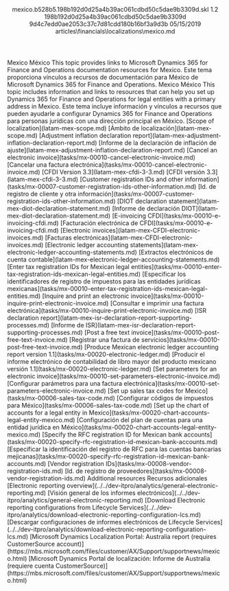 <?xml version="1.0" encoding="UTF-8"?>
<xliff xmlns:logoport="urn:logoport:xliffeditor:xliff-extras:1.0" xmlns:tilt="urn:logoport:xliffeditor:tilt-non-translatables:1.0" xmlns:xsi="http://www.w3.org/2001/XMLSchema-instance" xmlns="urn:oasis:names:tc:xliff:document:1.2" xmlns:xliffext="urn:microsoft:content:schema:xliffextensions" version="1.2" xsi:schemaLocation="urn:oasis:names:tc:xliff:document:1.2 xliff-core-1.2-transitional.xsd">
  <file datatype="xml" source-language="en-US" original="mexico.md" target-language="es-ES">
    <header>
      <tool tool-company="Microsoft" tool-version="1.0-7889195" tool-name="mdxliff" tool-id="mdxliff"/>
      <xliffext:skl_file_name>mexico.b528b5.198b192d0d25a4b39ac061cdbd50c5dae9b3309d.skl</xliffext:skl_file_name>
      <xliffext:version>1.2</xliffext:version>
      <xliffext:ms.openlocfilehash>198b192d0d25a4b39ac061cdbd50c5dae9b3309d</xliffext:ms.openlocfilehash>
      <xliffext:ms.sourcegitcommit>9d4c7edd0ae2053c37c7d81cdd180b16bf3a9d3b</xliffext:ms.sourcegitcommit>
      <xliffext:ms.lasthandoff>05/15/2019</xliffext:ms.lasthandoff>
      <xliffext:ms.openlocfilepath>articles\financials\localizations\mexico.md</xliffext:ms.openlocfilepath>
    </header>
    <body>
      <group extype="content" id="content">
        <trans-unit xml:space="preserve" translate="yes" id="101" restype="x-metadata">
          <source>Mexico</source>
        <target logoport:matchpercent="101" state="translated" state-qualifier="leveraged-tm">México</target></trans-unit>
        <trans-unit xml:space="preserve" translate="yes" id="102" restype="x-metadata">
          <source>This topic provides links to Microsoft Dynamics 365 for Finance and Operations documentation resources for Mexico.</source>
        <target logoport:matchpercent="101" state="translated" state-qualifier="leveraged-tm">Este tema proporciona vínculos a recursos de documentación para México de Microsoft Dynamics 365 for Finance and Operations.</target></trans-unit>
        <trans-unit xml:space="preserve" translate="yes" id="103">
          <source>Mexico</source>
        <target logoport:matchpercent="101" state="translated" state-qualifier="leveraged-tm">México</target></trans-unit>
        <trans-unit xml:space="preserve" translate="yes" id="104">
          <source>This topic includes information and links to resources that can help you set up Dynamics 365 for Finance and Operations for legal entities with a primary address in Mexico.</source>
        <target logoport:matchpercent="101" state="translated" state-qualifier="leveraged-tm">Este tema incluye información y vínculos a recursos que pueden ayudarle a configurar Dynamics 365 for Finance and Operations para personas jurídicas con una dirección principal en México.</target></trans-unit>
        <trans-unit xml:space="preserve" translate="yes" id="105">
          <source><bpt id="p1">[</bpt>Scope of localization<ept id="p1">](latam-mex-scope.md)</ept></source>
        <target logoport:matchpercent="101" state="translated" state-qualifier="leveraged-tm"><bpt id="p1">[</bpt>Ámbito de localización<ept id="p1">](latam-mex-scope.md)</ept></target></trans-unit>
        <trans-unit xml:space="preserve" translate="yes" id="106">
          <source><bpt id="p1">[</bpt>Adjustment inflation declaration report<ept id="p1">](latam-mex-adjustment-inflation-declaration-report.md)</ept></source>
        <target logoport:matchpercent="101" state="translated" state-qualifier="leveraged-tm"><bpt id="p1">[</bpt>Informe de la declaración de inflación de ajuste<ept id="p1">](latam-mex-adjustment-inflation-declaration-report.md)</ept></target></trans-unit>
        <trans-unit xml:space="preserve" translate="yes" id="107">
          <source><bpt id="p1">[</bpt>Cancel an electronic invoice<ept id="p1">](tasks/mx-00010-cancel-electronic-invoice.md)</ept></source>
        <target logoport:matchpercent="101" state="translated" state-qualifier="leveraged-tm"><bpt id="p1">[</bpt>Cancelar una factura electrónica<ept id="p1">](tasks/mx-00010-cancel-electronic-invoice.md)</ept></target></trans-unit>
        <trans-unit xml:space="preserve" translate="yes" id="108">
          <source><bpt id="p1">[</bpt>CFDI Version 3.3<ept id="p1">](latam-mex-cfdi-3-3.md)</ept></source>
        <target logoport:matchpercent="101" state="translated" state-qualifier="leveraged-tm"><bpt id="p1">[</bpt>CFDI versión 3.3<ept id="p1">](latam-mex-cfdi-3-3.md)</ept></target></trans-unit>
        <trans-unit xml:space="preserve" translate="yes" id="109">
          <source><bpt id="p1">[</bpt>Customer registration IDs and other information<ept id="p1">](tasks/mx-00007-customer-registration-ids-other-information.md)</ept></source>
        <target logoport:matchpercent="101" state="translated" state-qualifier="leveraged-tm"><bpt id="p1">[</bpt>Id. de registro de cliente y otra información<ept id="p1">](tasks/mx-00007-customer-registration-ids-other-information.md)</ept></target></trans-unit>
        <trans-unit xml:space="preserve" translate="yes" id="110">
          <source><bpt id="p1">[</bpt>DIOT declaration statement<ept id="p1">](latam-mex-diot-declaration-statement.md)</ept></source>
        <target logoport:matchpercent="101" state="translated" state-qualifier="leveraged-tm"><bpt id="p1">[</bpt>Informe de declaración DIOT<ept id="p1">](latam-mex-diot-declaration-statement.md)</ept></target></trans-unit>
        <trans-unit xml:space="preserve" translate="yes" id="111">
          <source><bpt id="p1">[</bpt>E-invoicing CFDI<ept id="p1">](tasks/mx-00010-e-invoicing-cfdi.md)</ept></source>
        <target logoport:matchpercent="101" state="translated" state-qualifier="leveraged-tm"><bpt id="p1">[</bpt>Facturación electrónica de CFDI<ept id="p1">](tasks/mx-00010-e-invoicing-cfdi.md)</ept></target></trans-unit>
        <trans-unit xml:space="preserve" translate="yes" id="112">
          <source><bpt id="p1">[</bpt>Electronic invoices<ept id="p1">](latam-mex-CFDI-electronic-invoices.md)</ept></source>
        <target logoport:matchpercent="101" state="translated" state-qualifier="leveraged-tm"><bpt id="p1">[</bpt>Facturas electrónicas<ept id="p1">](latam-mex-CFDI-electronic-invoices.md)</ept></target></trans-unit>
        <trans-unit xml:space="preserve" translate="yes" id="113">
          <source><bpt id="p1">[</bpt>Electronic ledger accounting statements<ept id="p1">](latam-mex-electronic-ledger-accounting-statements.md)</ept></source>
        <target logoport:matchpercent="101" state="translated" state-qualifier="leveraged-tm"><bpt id="p1">[</bpt>Extractos electrónicos de cuenta contable<ept id="p1">](latam-mex-electronic-ledger-accounting-statements.md)</ept></target></trans-unit>
        <trans-unit xml:space="preserve" translate="yes" id="114">
          <source><bpt id="p1">[</bpt>Enter tax registration IDs for Mexican legal entities<ept id="p1">](tasks/mx-00010-enter-tax-registration-ids-mexican-legal-entities.md)</ept></source>
        <target logoport:matchpercent="101" state="translated" state-qualifier="leveraged-tm"><bpt id="p1">[</bpt>Especificar los identificadores de registro de impuestos para las entidades jurídicas mexicanas<ept id="p1">](tasks/mx-00010-enter-tax-registration-ids-mexican-legal-entities.md)</ept></target></trans-unit>
        <trans-unit xml:space="preserve" translate="yes" id="115">
          <source><bpt id="p1">[</bpt>Inquire and print an electronic invoice<ept id="p1">](tasks/mx-00010-inquire-print-electronic-invoice.md)</ept></source>
        <target logoport:matchpercent="101" state="translated" state-qualifier="leveraged-tm"><bpt id="p1">[</bpt>Consultar e imprimir una factura electrónica<ept id="p1">](tasks/mx-00010-inquire-print-electronic-invoice.md)</ept></target></trans-unit>
        <trans-unit xml:space="preserve" translate="yes" id="116">
          <source><bpt id="p1">[</bpt>ISR declaration report<ept id="p1">](latam-mex-isr-declaration-report-supporting-processes.md)</ept></source>
        <target logoport:matchpercent="101" state="translated" state-qualifier="leveraged-tm"><bpt id="p1">[</bpt>Informe de ISR<ept id="p1">](latam-mex-isr-declaration-report-supporting-processes.md)</ept></target></trans-unit>
        <trans-unit xml:space="preserve" translate="yes" id="117">
          <source><bpt id="p1">[</bpt>Post a free text invoice<ept id="p1">](tasks/mx-00010-post-free-text-invoice.md)</ept></source>
        <target logoport:matchpercent="101" state="translated" state-qualifier="leveraged-tm"><bpt id="p1">[</bpt>Registrar una factura de servicios<ept id="p1">](tasks/mx-00010-post-free-text-invoice.md)</ept></target></trans-unit>
        <trans-unit xml:space="preserve" translate="yes" id="118">
          <source><bpt id="p1">[</bpt>Produce Mexican electronic ledger accounting report version 1.1<ept id="p1">](tasks/mx-00020-electronic-ledger.md)</ept></source>
        <target logoport:matchpercent="101" state="translated" state-qualifier="leveraged-tm"><bpt id="p1">[</bpt>Producir el informe electrónico de contabilidad de libro mayor del producto mexicano versión 1.1<ept id="p1">](tasks/mx-00020-electronic-ledger.md)</ept></target></trans-unit>
        <trans-unit xml:space="preserve" translate="yes" id="119">
          <source><bpt id="p1">[</bpt>Set parameters for an electronic invoice<ept id="p1">](tasks/mx-00010-set-parameters-electronic-invoice.md)</ept></source>
        <target logoport:matchpercent="101" state="translated" state-qualifier="leveraged-tm"><bpt id="p1">[</bpt>Configurar parámetros para una factura electrónica<ept id="p1">](tasks/mx-00010-set-parameters-electronic-invoice.md)</ept></target></trans-unit>
        <trans-unit xml:space="preserve" translate="yes" id="120">
          <source><bpt id="p1">[</bpt>Set up sales tax codes for Mexico<ept id="p1">](tasks/mx-00006-sales-tax-code.md)</ept></source>
        <target logoport:matchpercent="101" state="translated" state-qualifier="leveraged-tm"><bpt id="p1">[</bpt>Configurar códigos de impuestos para México<ept id="p1">](tasks/mx-00006-sales-tax-code.md)</ept></target></trans-unit>
        <trans-unit xml:space="preserve" translate="yes" id="121">
          <source><bpt id="p1">[</bpt>Set up the chart of accounts for a legal entity in Mexico<ept id="p1">](tasks/mx-00020-chart-accounts-legal-entity-mexico.md)</ept></source>
        <target logoport:matchpercent="101" state="translated" state-qualifier="leveraged-tm"><bpt id="p1">[</bpt>Configuración del plan de cuentas para una entidad jurídica en México<ept id="p1">](tasks/mx-00020-chart-accounts-legal-entity-mexico.md)</ept></target></trans-unit>
        <trans-unit xml:space="preserve" translate="yes" id="122">
          <source><bpt id="p1">[</bpt>Specify the RFC registration ID for Mexican bank accounts<ept id="p1">](tasks/mx-00020-specify-rfc-registration-id-mexican-bank-accounts.md)</ept></source>
        <target logoport:matchpercent="101" state="translated" state-qualifier="leveraged-tm"><bpt id="p1">[</bpt>Especificar la identificación del registro de RFC para las cuentas bancarias mejicanas<ept id="p1">](tasks/mx-00020-specify-rfc-registration-id-mexican-bank-accounts.md)</ept></target></trans-unit>
        <trans-unit xml:space="preserve" translate="yes" id="123">
          <source><bpt id="p1">[</bpt>Vendor registration IDs<ept id="p1">](tasks/mx-00008-vendor-registration-ids.md)</ept></source>
        <target logoport:matchpercent="101" state="translated" state-qualifier="leveraged-tm"><bpt id="p1">[</bpt>Id. de registro de proveedores<ept id="p1">](tasks/mx-00008-vendor-registration-ids.md)</ept></target></trans-unit>
        <trans-unit xml:space="preserve" translate="yes" id="124">
          <source>Additional resources</source>
        <target logoport:matchpercent="101" state="translated" state-qualifier="leveraged-tm">Recursos adicionales</target></trans-unit>
        <trans-unit xml:space="preserve" translate="yes" id="125">
          <source><bpt id="p1">[</bpt>Electronic reporting overview<ept id="p1">](../../dev-itpro/analytics/general-electronic-reporting.md)</ept></source>
        <target logoport:matchpercent="101" state="translated" state-qualifier="leveraged-tm"><bpt id="p1">[</bpt>Visión general de los informes electrónicos<ept id="p1">](../../dev-itpro/analytics/general-electronic-reporting.md)</ept></target></trans-unit>
        <trans-unit xml:space="preserve" translate="yes" id="126">
          <source><bpt id="p1">[</bpt>Download Electronic reporting configurations from Lifecycle Services<ept id="p1">](../../dev-itpro/analytics/download-electronic-reporting-configuration-lcs.md)</ept></source>
        <target logoport:matchpercent="101" state="translated" state-qualifier="leveraged-tm"><bpt id="p1">[</bpt>Descargar configuraciones de informes electrónicos de Lifecycle Services<ept id="p1">](../../dev-itpro/analytics/download-electronic-reporting-configuration-lcs.md)</ept></target></trans-unit>
        <trans-unit xml:space="preserve" translate="yes" id="127">
          <source><bpt id="p1">[</bpt>Microsoft Dynamics Localization Portal: Australia report (requires CustomerSource account)<ept id="p1">](https://mbs.microsoft.com/files/customer/AX/Support/supportnews/mexico.html)</ept></source>
        <target logoport:matchpercent="101" state="translated" state-qualifier="leveraged-tm"><bpt id="p1">[</bpt>Microsoft Dynamics Portal de localización: Informe de Australia (requiere cuenta CustomerSource)<ept id="p1">](https://mbs.microsoft.com/files/customer/AX/Support/supportnews/mexico.html)</ept></target></trans-unit>
      </group>
    </body>
  </file>
</xliff>